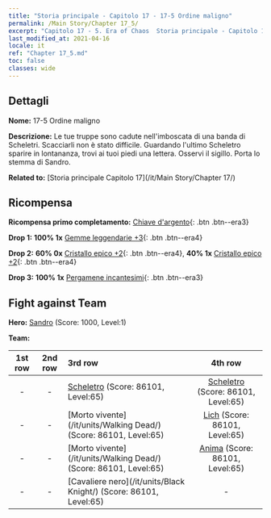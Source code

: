 ```yaml
---
title: "Storia principale - Capitolo 17 - 17-5 Ordine maligno"
permalink: /Main Story/Chapter 17_5/
excerpt: "Capitolo 17 - 5. Era of Chaos  Storia principale - Capitolo 17_5. 17-5 Ordine maligno"
last_modified_at: 2021-04-16
locale: it
ref: "Chapter 17_5.md"
toc: false
classes: wide
---
```


## Dettagli

 **Nome:** 17-5 Ordine maligno

 **Descrizione:** Le tue truppe sono cadute nell'imboscata di una banda di Scheletri. Scacciarli non è stato difficile. Guardando l'ultimo Scheletro sparire in lontananza, trovi ai tuoi piedi una lettera. Osservi il sigillo. Porta lo stemma di Sandro.

 **Related to:** [Storia principale Capitolo 17](/it/Main Story/Chapter 17/)

## Ricompensa

 **Ricompensa primo completamento:** [Chiave d'argento](/it/Items/con_693/){: .btn .btn--era3}

 **Drop 1:** **100% 1x** [Gemme leggendarie +3](/it/Items/mat_58/){: .btn .btn--era4}

 **Drop 2:** **60% 0x** [Cristallo epico +2](/it/Items/mat_52/){: .btn .btn--era4}, **40% 1x** [Cristallo epico +2](/it/Items/mat_52/){: .btn .btn--era4}

 **Drop 3:** **100% 1x** [Pergamene incantesimi](/it/Items/con_694/){: .btn .btn--era3}


## Fight against Team
 **Hero:** [Sandro](/it/heroes/Sandro/) (Score: 1000, Level:1)

 **Team:**


  | 1st row | 2nd row | 3rd row | 4th row |
  |:----:|:----:|:----|:----:|
  | - | - | [Scheletro](/it/units/Skeleton/) (Score: 86101, Level:65)  | [Scheletro](/it/units/Skeleton/) (Score: 86101, Level:65)  |
  | - | - | [Morto vivente](/it/units/Walking Dead/) (Score: 86101, Level:65)  | [Lich](/it/units/Lich/) (Score: 86101, Level:65)  |
  | - | - | [Morto vivente](/it/units/Walking Dead/) (Score: 86101, Level:65)  | [Anima](/it/units/Wight/) (Score: 86101, Level:65)  |
  | - | - | [Cavaliere nero](/it/units/Black Knight/) (Score: 86101, Level:65)  | - |


